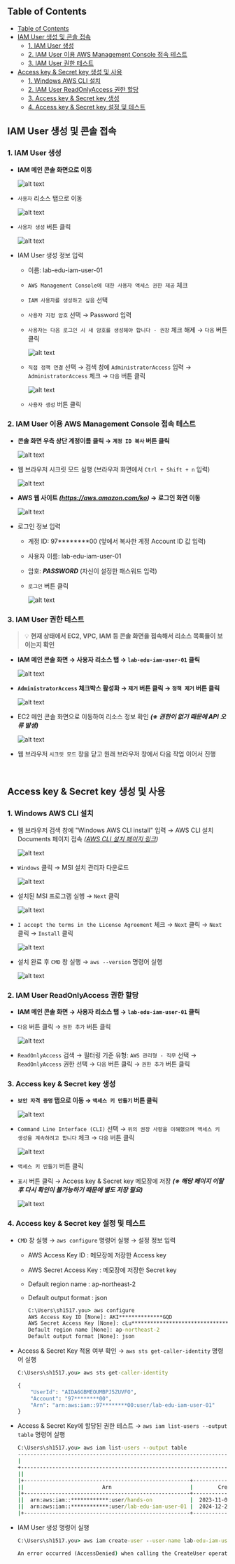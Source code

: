 ## Table of Contents
- [Table of Contents](#table-of-contents)
- [IAM User 생성 및 콘솔 접속](#iam-user-생성-및-콘솔-접속)
  - [1. IAM User 생성](#1-iam-user-생성)
  - [2. IAM User 이용 AWS Management Console 접속 테스트](#2-iam-user-이용-aws-management-console-접속-테스트)
  - [3. IAM User 권한 테스트](#3-iam-user-권한-테스트)
- [Access key \& Secret key 생성 및 사용](#access-key--secret-key-생성-및-사용)
  - [1. Windows AWS CLI 설치](#1-windows-aws-cli-설치)
  - [2. IAM User ReadOnlyAccess 권한 할당](#2-iam-user-readonlyaccess-권한-할당)
  - [3. Access key \& Secret key 생성](#3-access-key--secret-key-생성)
  - [4. Access key \& Secret key 설정 및 테스트](#4-access-key--secret-key-설정-및-테스트)

## IAM User 생성 및 콘솔 접속

### 1. IAM User 생성

- **IAM 메인 콘솔 화면으로 이동**

    ![alt text](./img/iam_console_01.png)

- `사용자` 리소스 탭으로 이동

    ![alt text](./img/iam_console_02.png)

- `사용자 생성` 버튼 클릭

    ![alt text](./img/iam_console_03.png)

- IAM User 생성 정보 입력

    - 이름: lab-edu-iam-user-01

    - `AWS Management Console에 대한 사용자 액세스 권한 제공` 체크

    - `IAM 사용자를 생성하고 싶음` 선택

    - `사용자 지정 암호` 선택 → Password 입력

    - `사용자는 다음 로그인 시 새 암호를 생성해야 합니다 - 권장` 체크 해제 → `다음` 버튼 클릭

        ![alt text](./img/iam_user_01.png)

    - `직접 정책 연결` 선택 → 검색 창에 `AdministratorAccess` 입력 → `AdministratorAccess` 체크 → `다음` 버튼 클릭

        ![alt text](./img/iam_user_02.png)

    - `사용자 생성` 버튼 클릭

### 2. IAM User 이용 AWS Management Console 접속 테스트

- **콘솔 화면 우측 상단 계정이름 클릭 → `계정 ID 복사` 버튼 클릭**

    ![alt text](./img/iam_user_03.png)

- 웹 브라우저 시크릿 모드 실행 (브라우저 화면에서 `Ctrl + Shift + n` 입력)

    ![alt text](./img/iam_user_04.png)

- **AWS 웹 사이트 *(https://aws.amazon.com/ko)* → 로그인 화면 이동**

    ![alt text](./img/iam_user_05.png)

- 로그인 정보 입력

    - 계정 ID: 97********00 (앞에서 복사한 계정 Account ID 값 입력)

    - 사용자 이름: lab-edu-iam-user-01

    - 암호: ***PASSWORD*** (자신이 설정한 패스워드 입력)

    - `로그인` 버튼 클릭

        ![alt text](./img/iam_user_06.png)

### 3. IAM User 권한 테스트

  > 💡 **현재 상태에서 EC2, VPC, IAM 등 콘솔 화면을 접속해서 리소스 목록들이 보이는지 확인**

- **IAM 메인 콘솔 화면 → 사용자 리소스 탭 → `lab-edu-iam-user-01` 클릭**

    ![alt text](./img/iam_user_policy_01.png)

- **`AdministratorAccess` 체크박스 활성화 → `제거` 버튼 클릭 → `정책 제거` 버튼 클릭**

    ![alt text](./img/iam_user_policy_02.png)

- EC2 메인 콘솔 화면으로 이동하여 리소스 정보 확인 ***(※ 권한이 없기 때문에 API 오류 발생)***

    ![alt text](./img/iam_user_policy_03.png)

- 웹 브라우저 `시크릿 모드` 창을 닫고 원래 브라우저 창에서 다음 작업 이어서 진행

<br>



## Access key & Secret key 생성 및 사용

### 1. Windows AWS CLI 설치

- 웹 브라우저 검색 창에 "Windows AWS CLI install" 입력 → AWS CLI 설치 Documents 페이지 접속 *([AWS CLI 설치 페이지 링크](https://docs.aws.amazon.com/ko_kr/cli/latest/userguide/getting-started-install.html#getting-started-install-instructions))*

    ![alt text](./img/windows_awscli_install_01.png)

- `Windows` 클릭 → MSI 설치 관리자 다운로드

    ![alt text](./img/windows_awscli_install_02.png)

- 설치된 MSI 프로그램 실행 → `Next` 클릭 

    ![alt text](./img/windows_awscli_install_03.png)

- `I accept the terms in the License Agreement` 체크 → `Next` 클릭 → `Next` 클릭 → `Install` 클릭

    ![alt text](./img/windows_awscli_install_04.png)

- 설치 완료 후 `CMD` 창 실행 → `aws --version` 명령어 실행

    ![alt text](./img/windows_awscli_install_05.png)

### 2. IAM User ReadOnlyAccess 권한 할당

- **IAM 메인 콘솔 화면 → 사용자 리소스 탭 → `lab-edu-iam-user-01` 클릭**

- `다음` 버튼 클릭 → `권한 추가` 버튼 클릭
  
    ![alt text](./img/access_secret_01.png)

- `ReadOnlyAccess` 검색 → 필터링 기준 유형: `AWS 관리형 - 직무` 선택 → `ReadOnlyAccess` 권한 선택 → `다음` 버튼 클릭 → `권한 추가` 버튼 클릭

### 3. Access key & Secret key 생성

- **`보안 자격 증명` 탭으로 이동 → `액세스 키 만들기` 버튼 클릭**

    ![alt text](./img/access_secret_02.png)

- `Command Line Interface (CLI)` 선택 → `위의 권장 사항을 이해했으며 액세스 키 생성을 계속하려고 합니다` 체크 → `다음` 버튼 클릭 

    ![alt text](./img/access_secret_03.png)

- `액세스 키 만들기` 버튼 클릭 

- `표시` 버튼 클릭 → Access key & Secret key 메모장에 저장 ***(※ 해당 페이지 이탈 후 다시 확인이 불가능하기 때문에 별도 저장 필요)***

    ![alt text](./img/access_secret_04.png)

### 4. Access key & Secret key 설정 및 테스트

- `CMD` 창 실행 → `aws configure` 명령어 실행 → 설정 정보 입력

    - AWS Access Key ID : 메모장에 저장한 Access key

    - AWS Secret Access Key : 메모장에 저장한 Secret key

    - Default region name : ap-northeast-2

    - Default output format : json

        ```cmd
        C:\Users\sh1517.you> aws configure
        AWS Access Key ID [None]: AKI**************GQD
        AWS Secret Access Key [None]: cLu************************************vlo
        Default region name [None]: ap-northeast-2
        Default output format [None]: json
        ```

- Access & Secret Key 적용 여부 확인 → `aws sts get-caller-identity` 명령어 실행

    ```cmd
    C:\Users\sh1517.you> aws sts get-caller-identity
    ```
    
    ```cmd
    {
        "UserId": "AIDA6GBMEOUMBPJ5ZUVFO",
        "Account": "97********00",
        "Arn": "arn:aws:iam::97********00:user/lab-edu-iam-user-01"
    }
    ```

- Access & Secret Key에 할당된 권한 테스트 → `aws iam list-users --output table` 명령어 실행

    ```cmd
    C:\Users\sh1517.you> aws iam list-users --output table
    ----------------------------------------------------------------------------------------------------------------------------------------------------------------------------
    |                                                                                 ListUsers                                                                                |
    +--------------------------------------------------------------------------------------------------------------------------------------------------------------------------+
    ||                                                                                  Users                                                                                 ||
    |+-----------------------------------------------------+----------------------------+----------------------------+-------+------------------------+-----------------------+|
    ||                         Arn                         |        CreateDate          |     PasswordLastUsed       | Path  |        UserId          |       UserName        ||
    |+-----------------------------------------------------+----------------------------+----------------------------+-------+------------------------+-----------------------+|
    ||  arn:aws:iam::************:user/hands-on            |  2023-11-06T12:40:50+00:00 |  2025-01-06T01:38:07+00:00 |  /    |  AIDAYYN5TATBEGRKUNROA |  hands-on             ||
    ||  arn:aws:iam::************:user/lab-edu-iam-user-01 |  2024-12-20T06:23:38+00:00 |                            |  /    |  AIDAYYN5TATBP6KU7FGHE |  lab-edu-iam-user-01  ||
    |+-----------------------------------------------------+----------------------------+----------------------------+-------+------------------------+-----------------------+|
    ```

- IAM User 생성 명령어 실행

    ```cmd
    C:\Users\sh1517.you> aws iam create-user --user-name lab-edu-iam-user-02

    An error occurred (AccessDenied) when calling the CreateUser operation: User: arn:aws:sts::************:assumed-role/ec2-role-ssmcore/i-0983cd2eb3b997eb4 is not authorized to perform: iam:CreateUser on resource: arn:aws:iam::************:user/lab-edu-iam-user-02 because no identity-based policy allows the iam:CreateUser action
    ```